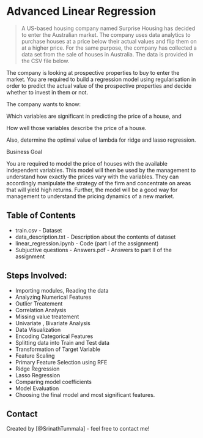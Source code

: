 # Advanced Linear Regression
> A US-based housing company named Surprise Housing has decided to enter the Australian market. The company uses data analytics to purchase houses at a price below their actual values and flip them on at a higher price. For the same purpose, the company has collected a data set from the sale of houses in Australia. The data is provided in the CSV file below.

 

The company is looking at prospective properties to buy to enter the market. You are required to build a regression model using regularisation in order to predict the actual value of the prospective properties and decide whether to invest in them or not.

 

The company wants to know:

Which variables are significant in predicting the price of a house, and

How well those variables describe the price of a house.

 

Also, determine the optimal value of lambda for ridge and lasso regression.

 

Business Goal 

 

You are required to model the price of houses with the available independent variables. This model will then be used by the management to understand how exactly the prices vary with the variables. They can accordingly manipulate the strategy of the firm and concentrate on areas that will yield high returns. Further, the model will be a good way for management to understand the pricing dynamics of a new market.




## Table of Contents
* train.csv - Dataset
* data_description.txt - Description about the contents of dataset
* linear_regression.ipynb - Code (part I of the assignment)
* Subjuctive questions - Answers.pdf - Answers to part II of the assignment

## Steps Involved:
* Importing modules, Reading the data
* Analyzing Numerical Features
* Outlier Treatement
* Correlation Analysis
* Missing value treatement
* Univariate , Bivariate Analysis
* Data Visualization
* Encoding Categorical Features
* Splitting data into Train and Test data
* Transformation of Target Variable
* Feature Scaling
* Primary Feature Selection using RFE
* Ridge Regression
* Lasso Regression
* Comparing model coefficients
* Model Evaluation
* Choosing the final model and most significant features.

## Contact
Created by [@SrinathTummala] - feel free to contact me!


<!-- Optional -->
<!-- ## License -->
<!-- This project is open source and available under the [... License](). -->

<!-- You don't have to include all sections - just the one's relevant to your project -->
